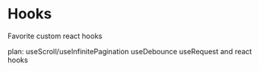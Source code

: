 # Hooks

Favorite custom react hooks

plan:
useScroll/useInfinitePagination
useDebounce
useRequest
and react hooks
